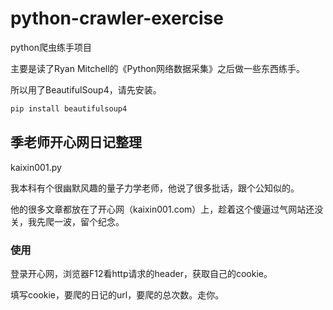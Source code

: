 # python-crawler-exercise
 python爬虫练手项目

主要是读了Ryan Mitchell的《Python网络数据采集》之后做一些东西练手。

所以用了BeautifulSoup4，请先安装。

```powershell
pip install beautifulsoup4
```

## 季老师开心网日记整理

kaixin001.py

我本科有个很幽默风趣的量子力学老师，他说了很多批话，跟个公知似的。

他的很多文章都放在了开心网（kaixin001.com）上，趁着这个傻逼过气网站还没关，我先爬一波，留个纪念。

### 使用

登录开心网，浏览器F12看http请求的header，获取自己的cookie。

填写cookie，要爬的日记的url，要爬的总次数。走你。

